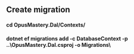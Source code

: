 ﻿## Create migration

#### cd OpusMastery.Dal/Contexts/
#### dotnet ef migrations add <MigrationName> -c DatabaseContext -p ..\OpusMastery.Dal.csproj -o Migrations\
